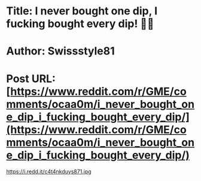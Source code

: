 # Title: I never bought one dip, I fucking bought every dip! 💎🚀
# Author: Swissstyle81
# Post URL: [https://www.reddit.com/r/GME/comments/ocaa0m/i_never_bought_one_dip_i_fucking_bought_every_dip/](https://www.reddit.com/r/GME/comments/ocaa0m/i_never_bought_one_dip_i_fucking_bought_every_dip/)


https://i.redd.it/c4t4nkduys871.jpg